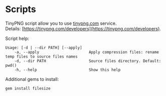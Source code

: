 Scripts
=======
TinyPNG script allow you to use [tinypng.com](https://tinypng.com) service. <br>
Details: [https://tinypng.com/developers](https://tinypng.com/developers).

Script help:

    Usage: [-d | --dir PATH] [--apply]
        -a, --apply                      Apply compression files: rename temp files to source files names
        -d, --dir PATH                   Source files directory. Default: pwd()
        -h, --help                       Show this help
    

Additional gems to install:

    gem install filesize
    
